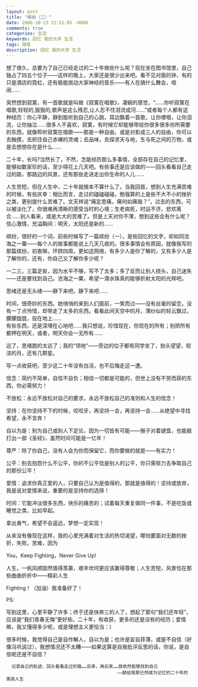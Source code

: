 ```yaml
---
layout: post
title: "缤纷（二）"
date: 2006-10-23 22:21:05 -0800
comments: true
categories: 生活
keywords: 回忆 我的大学 生活
tags: 随笔
description: 回忆 我的大学 生活
---
```

想了很久，总要为了自己已经走过的二十年做些什么呢？现在坐在图书馆里，自己独占了四五个位子——这样的晚上，大家还是很少出来吧。看不见对面的钟，有的只是酒店的霓虹，还有极能挑动大家神经的音乐——有人在搞什么舞会，喧闹……­

  突然想到寂寞，有一首歌就是叫做《寂寞在唱歌》，凄婉的感觉，“……你听寂寞在唱歌,轻轻的,狠狠的,歌声是这么残忍,让人忍不住泪流成河……”或者每个人都有这种经历：你心平静，静到能听到自己的心跳，耳边飘着一首歌，让你哽咽，让你泪流，让你抽泣……很多人不喜欢，寂寞，有时候它却能够带给你很多很多你所需要的东西，就像聆听寂寞在唱歌——那是一种自由，或是对影成三人的自由，你可以去触摸，去抓住自己赤裸的灵魂；去品味，去探求天与地，生与死之间的万物，或是去想想存在是什么……  
<!--more-->  
二十年，长吗?当然长了，不然，怎能经历那么多事情，全部存在自己的记忆里，能够如数家珍的话，至少得花上几天吧。有些事还是应该做的——回头看看自己走过的路，那路边的风景，还有那些走进走出你生命的人儿……­

  人生苦短，但在人生中，二十年就根本不算什么了。当我回首，想到人生充满苦难的时候，有些庆幸：相比而言，走过的磕磕碰碰，勉强算的上是些不大不小的挫折之类，更别提什么苦难了。文天祥说“痛定思痛，痛何如痛哉？”，过去的东西，可以被淡化了，你很难再清晰的感受当时的心境；生老病死，时运不济，悲欢离合……别人看来，或是大大的苦难了。但是上天对你不薄，想到这些会有什么呢？信心激情，充溢胸间：明天，太阳还是新的……­

  缤纷，很好的一个词，前些时候写了一篇缤纷（一），是些回忆的文字，却如同沧海之一粟——每个人的故事都能说上几天几夜的。很多事情会有原因，就像我写的那篇缤纷，初衷嘛，环顾四周，更如这网络，有多少人是你了解的，又有多少人是了解你的，还有，你自己又了解你多少呢？­

一二三，三篇足矣，因为水平不够，写不了太多；多了反而让别人挠头，自己迷失——还是要找到自己。沧海之一粟，希望一滴水珠真的能够折射太阳的光辉吧。­

  思绪还是无头绪——静下来吧，静下来吧……­

  时间，很奇妙的东西。她悄悄的来到人们面前，一笑而过——没有丝毫的留恋，没有一丁点怜惜，却带走了太多的东西。看看此间天空中的月，薄纱似的轻云飘过，朦朦胧胧，投在地上……  
  有些东西，还是深埋在心地吧……我只想说，珍惜现在，你现在的所有；别把所有都押在明天，或者，明天你会一无所有……­

  远了，思绪跑的太远了；我的“领地”——旁边的位子都有同学坐了，抬头望望，皎洁的月，还有几颗星。­

  写一点收获吧，至少这二十年没有白活，也不后悔走这一遭。­

信念：简约不简单，自信不自负；相信一切都是可能的，但世上没有不劳而获的东西，你必需努力！­

不放松：永远不放松对自己的要求，永远不放松自己的准则和人生的信念！­

坚持：在你坚持不下的时候，咬咬牙，再坚持一会，再坚持一会……从绝望中寻找希望，永不言弃！­

自以为是：别为自己或别人下定论，因为一切皆有可能——猴子对着键盘，也能敲打出一部《圣经》，虽然时间可能是一亿年！­

尊严：除了你自己，没有人会为你而保留它，而你要做的就是——有实力！­

公平：别去抱怨什么不公平，你的不公平恰是别人的公平，你只需努力去争取自己的那份公平！­

爱情：追求你真正爱的人，只要自己认为是值得的，那就是值得的！坚持或放弃，我是说对爱情来说，重要的是坚持你的选择！­

时间：它能冲淡很多东西，快乐的痛苦的；试着每天重复做同一件事，不是吃饭或睡觉之类，比如早起。­

拿出勇气，希望不会遥远，梦想一定实现！­

从来没有像现在这样，我的心里充满着对生活的热切渴望，哪怕要面对无数的挫折，失败，苦难，因为­

You，Keep Fighting，Never Give Up!­

人生，一帆风顺固然值得羡慕，艰辛坎坷更应该赢得尊敬；人生苦短，风景恰在那些曲曲折折中——精彩人生­

Fighting！（加油）我准备好了！­

PS:­

写到这里，心里平静了许多；终于还是快奔三的人了，想起了那句“我们还年轻”，应该是“我们青春无悔”更好些。二十年，有收获，更多的还是没有的经历；爱情嘛，我又懂得多少呢，或是理想主义更恰当：）­

   很多时候，我觉得自己是自作解人，自以为是；也许是妄自菲薄，或是不自信（好像冯巩说过），我想情况还不太糟——如果这算是自我批评反思的话，你说，是自信呢还是不自信？­

      记录自己的轨迹，回头看看走过的路……后来，再后来……我依然能够找到自己­
                                              ——献给我那已然成为记忆的二十年的美丽人生
